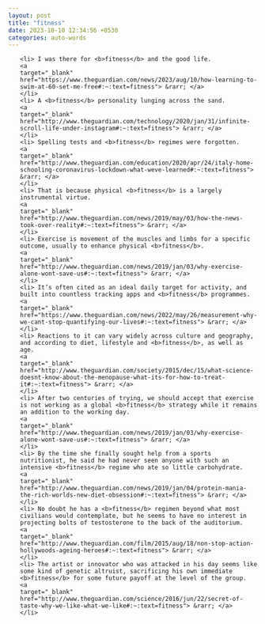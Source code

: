 ```yaml
---
layout: post
title: "fitness"
date: 2023-10-10 12:34:56 +0530
categories: auto-words
---
```

<ol>

    <li> I was there for <b>fitness</b> and the good life.
    <a 
    target="_blank" 
    href="https://www.theguardian.com/news/2023/aug/10/how-learning-to-swim-at-60-set-me-free#:~:text=fitness"> &rarr; </a>
    </li>
    <li> A <b>fitness</b> personality lunging across the sand.
    <a 
    target="_blank" 
    href="http://www.theguardian.com/technology/2020/jan/31/infinite-scroll-life-under-instagram#:~:text=fitness"> &rarr; </a>
    </li>
    <li> Spelling tests and <b>fitness</b> regimes were forgotten.
    <a 
    target="_blank" 
    href="http://www.theguardian.com/education/2020/apr/24/italy-home-schooling-coronavirus-lockdown-what-weve-learned#:~:text=fitness"> &rarr; </a>
    </li>
    <li> That is because physical <b>fitness</b> is a largely instrumental virtue.
    <a 
    target="_blank" 
    href="http://www.theguardian.com/news/2019/may/03/how-the-news-took-over-reality#:~:text=fitness"> &rarr; </a>
    </li>
    <li> Exercise is movement of the muscles and limbs for a specific outcome, usually to enhance physical <b>fitness</b>.
    <a 
    target="_blank" 
    href="http://www.theguardian.com/news/2019/jan/03/why-exercise-alone-wont-save-us#:~:text=fitness"> &rarr; </a>
    </li>
    <li> It’s often cited as an ideal daily target for activity, and built into countless tracking apps and <b>fitness</b> programmes.
    <a 
    target="_blank" 
    href="https://www.theguardian.com/news/2022/may/26/measurement-why-we-cant-stop-quantifying-our-lives#:~:text=fitness"> &rarr; </a>
    </li>
    <li> Reactions to it can vary widely across culture and geography, and according to diet, lifestyle and <b>fitness</b>, as well as age.
    <a 
    target="_blank" 
    href="http://www.theguardian.com/society/2015/dec/15/what-science-doesnt-know-about-the-menopause-what-its-for-how-to-treat-it#:~:text=fitness"> &rarr; </a>
    </li>
    <li> After two centuries of trying, we should accept that exercise is not working as a global <b>fitness</b> strategy while it remains an addition to the working day.
    <a 
    target="_blank" 
    href="http://www.theguardian.com/news/2019/jan/03/why-exercise-alone-wont-save-us#:~:text=fitness"> &rarr; </a>
    </li>
    <li> By the time she finally sought help from a sports nutritionist, he said he had never seen anyone with such an intensive <b>fitness</b> regime who ate so little carbohydrate.
    <a 
    target="_blank" 
    href="http://www.theguardian.com/news/2019/jan/04/protein-mania-the-rich-worlds-new-diet-obsession#:~:text=fitness"> &rarr; </a>
    </li>
    <li> No doubt he has a <b>fitness</b> regimen beyond what most civilians would contemplate, but he seems to have no interest in projecting bolts of testosterone to the back of the auditorium.
    <a 
    target="_blank" 
    href="http://www.theguardian.com/film/2015/aug/18/non-stop-action-hollywoods-ageing-heroes#:~:text=fitness"> &rarr; </a>
    </li>
    <li> The artist or innovator who was attacked in his day seems like some kind of genetic altruist, sacrificing his own immediate <b>fitness</b> for some future payoff at the level of the group.
    <a 
    target="_blank" 
    href="http://www.theguardian.com/science/2016/jun/22/secret-of-taste-why-we-like-what-we-like#:~:text=fitness"> &rarr; </a>
    </li>
